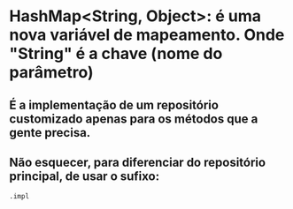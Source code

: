 # HashMap<String, Object>: é uma nova variável de mapeamento. Onde "String" é a chave (nome do parâmetro)

## É a implementação de um repositório customizado apenas para os métodos que a gente precisa.
## Não esquecer, para diferenciar do repositório principal, de usar o sufixo:
````
.impl
````